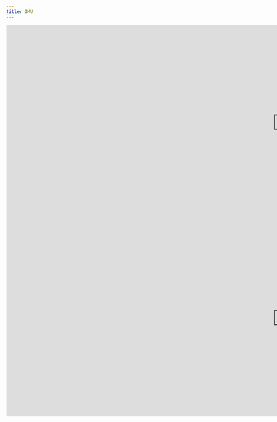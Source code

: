 ```yaml
---
title: IMU
---
```

<iframe width="1519" height="529" src="https://www.youtube.com/embed/gIHMfZ8dDKQ" title="e89f8254 1c09 41e7 943d 36ab1d39db1b" frameborder="0" allow="accelerometer; autoplay; clipboard-write; encrypted-media; gyroscope; picture-in-picture; web-share" allowfullscreen></iframe>
<iframe width="1519" height="529" src="https://www.youtube.com/embed/oh9MZYByoos" title="0ff5776d b4b6 4282 ab4f 99bb3907d812" frameborder="0" allow="accelerometer; autoplay; clipboard-write; encrypted-media; gyroscope; picture-in-picture; web-share" allowfullscreen></iframe>
